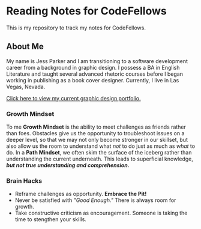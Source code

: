 # Reading Notes for CodeFellows

This is my repository to track my notes for CodeFellows.




## About Me

My name is Jess Parker and I am transitioning to a software development career from a background in graphic design. I possess a BA in English Literature and taught several advanced rhetoric courses before I began working in publishing as a book cover designer. Currently, I live in Las Vegas, Nevada. 

[Click here to view my current graphic design portfolio.](https://www.parkerbookdesign.com)


### Growth Mindset

To me **Growth Mindset** is the ability to meet challenges as friends rather than foes. Obstacles give us the opportunity to troubleshoot issues on a deeper level, so that we may not only become stronger in our skillset, but also allow us the room to understand what *not* to do just as much as *what* to do. In a **Path Mindset**, we often skim the surface of the iceberg rather than understanding the current underneath. This leads to superficial knowledge, ***but not true understanding and comprehension.***


### Brain Hacks

- Reframe challenges as opportunity. **Embrace the Pit!**
- Never be satisfied with *"Good Enough."* There is always room for growth.
- Take constructive criticism as encouragement. Someone is taking the time to stengthen your skills.

